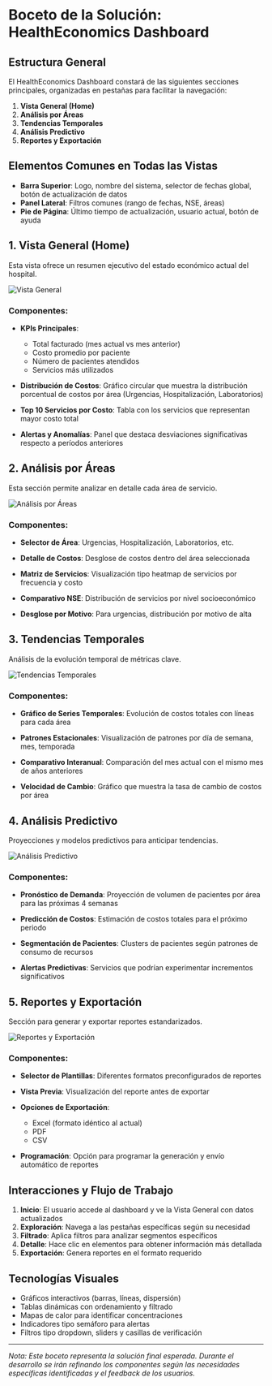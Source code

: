 # Boceto de la Solución: HealthEconomics Dashboard

## Estructura General

El HealthEconomics Dashboard constará de las siguientes secciones principales, organizadas en pestañas para facilitar la navegación:

1. **Vista General (Home)**
2. **Análisis por Áreas**
3. **Tendencias Temporales**
4. **Análisis Predictivo**
5. **Reportes y Exportación**

## Elementos Comunes en Todas las Vistas

- **Barra Superior**: Logo, nombre del sistema, selector de fechas global, botón de actualización de datos
- **Panel Lateral**: Filtros comunes (rango de fechas, NSE, áreas)
- **Pie de Página**: Último tiempo de actualización, usuario actual, botón de ayuda

## 1. Vista General (Home)

Esta vista ofrece un resumen ejecutivo del estado económico actual del hospital.

![Vista General](https://via.placeholder.com/800x500?text=Vista+General+Dashboard)

### Componentes:
- **KPIs Principales**: 
  - Total facturado (mes actual vs mes anterior)
  - Costo promedio por paciente
  - Número de pacientes atendidos
  - Servicios más utilizados
  
- **Distribución de Costos**: Gráfico circular que muestra la distribución porcentual de costos por área (Urgencias, Hospitalización, Laboratorios)

- **Top 10 Servicios por Costo**: Tabla con los servicios que representan mayor costo total

- **Alertas y Anomalías**: Panel que destaca desviaciones significativas respecto a períodos anteriores

## 2. Análisis por Áreas

Esta sección permite analizar en detalle cada área de servicio.

![Análisis por Áreas](https://via.placeholder.com/800x500?text=Análisis+por+Áreas)

### Componentes:
- **Selector de Área**: Urgencias, Hospitalización, Laboratorios, etc.

- **Detalle de Costos**: Desglose de costos dentro del área seleccionada

- **Matriz de Servicios**: Visualización tipo heatmap de servicios por frecuencia y costo

- **Comparativo NSE**: Distribución de servicios por nivel socioeconómico

- **Desglose por Motivo**: Para urgencias, distribución por motivo de alta

## 3. Tendencias Temporales

Análisis de la evolución temporal de métricas clave.

![Tendencias Temporales](https://via.placeholder.com/800x500?text=Tendencias+Temporales)

### Componentes:
- **Gráfico de Series Temporales**: Evolución de costos totales con líneas para cada área

- **Patrones Estacionales**: Visualización de patrones por día de semana, mes, temporada

- **Comparativo Interanual**: Comparación del mes actual con el mismo mes de años anteriores

- **Velocidad de Cambio**: Gráfico que muestra la tasa de cambio de costos por área

## 4. Análisis Predictivo

Proyecciones y modelos predictivos para anticipar tendencias.

![Análisis Predictivo](https://via.placeholder.com/800x500?text=Análisis+Predictivo)

### Componentes:
- **Pronóstico de Demanda**: Proyección de volumen de pacientes por área para las próximas 4 semanas

- **Predicción de Costos**: Estimación de costos totales para el próximo periodo

- **Segmentación de Pacientes**: Clusters de pacientes según patrones de consumo de recursos

- **Alertas Predictivas**: Servicios que podrían experimentar incrementos significativos

## 5. Reportes y Exportación

Sección para generar y exportar reportes estandarizados.

![Reportes y Exportación](https://via.placeholder.com/800x500?text=Reportes+y+Exportación)

### Componentes:
- **Selector de Plantillas**: Diferentes formatos preconfigurados de reportes

- **Vista Previa**: Visualización del reporte antes de exportar

- **Opciones de Exportación**: 
  - Excel (formato idéntico al actual)
  - PDF
  - CSV

- **Programación**: Opción para programar la generación y envío automático de reportes

## Interacciones y Flujo de Trabajo

1. **Inicio**: El usuario accede al dashboard y ve la Vista General con datos actualizados
2. **Exploración**: Navega a las pestañas específicas según su necesidad
3. **Filtrado**: Aplica filtros para analizar segmentos específicos
4. **Detalle**: Hace clic en elementos para obtener información más detallada
5. **Exportación**: Genera reportes en el formato requerido

## Tecnologías Visuales

- Gráficos interactivos (barras, líneas, dispersión)
- Tablas dinámicas con ordenamiento y filtrado
- Mapas de calor para identificar concentraciones
- Indicadores tipo semáforo para alertas
- Filtros tipo dropdown, sliders y casillas de verificación

---

*Nota: Este boceto representa la solución final esperada. Durante el desarrollo se irán refinando los componentes según las necesidades específicas identificadas y el feedback de los usuarios.* 